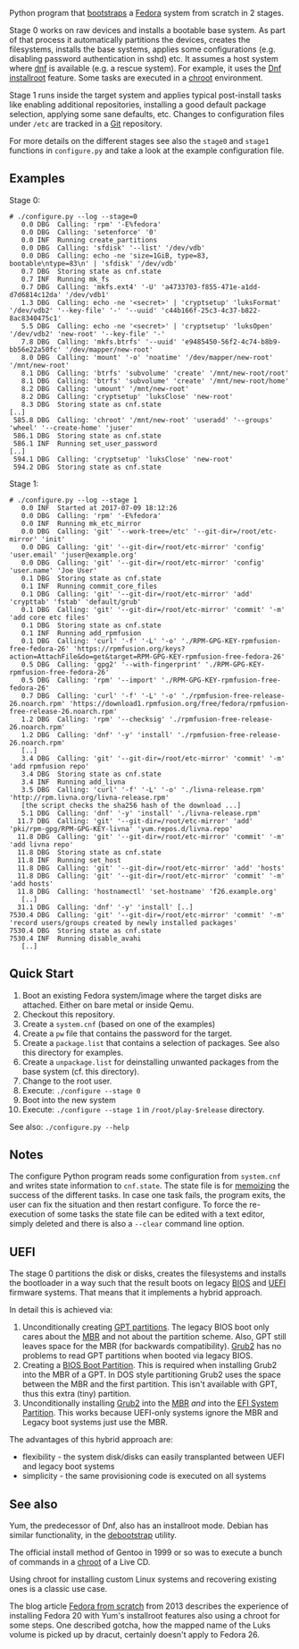 Python program that [bootstraps][1] a [Fedora][f] system from
scratch in 2 stages.

Stage 0 works on raw devices and installs a bootable base system.
As part of that process it automatically partitions the devices,
creates the filesystems, installs the base systems, applies some
configurations (e.g. disabling password authentication in sshd)
etc. It assumes a host system where [dnf][dnf] is available (e.g.
a rescue system). For example, it uses the [Dnf
installroot][installroot] feature. Some tasks are executed in a
[chroot][chroot] environment.

Stage 1 runs inside the target system and applies typical
post-install tasks like enabling additional repositories,
installing a good default package selection, applying some sane
defaults, etc. Changes to configuration files under `/etc` are
tracked in a [Git][git] repository.

For more details on the different stages see also the `stage0`
and `stage1` functions in `configure.py` and take a look at the
example configuration file.

## Examples

Stage 0:

    # ./configure.py --log --stage=0
       0.0 DBG  Calling: 'rpm' '-E%fedora'
       0.0 DBG  Calling: 'setenforce' '0'
       0.0 INF  Running create_partitions
       0.0 DBG  Calling: 'sfdisk' '--list' '/dev/vdb'
       0.0 DBG  Calling: echo -ne 'size=1GiB, type=83, bootable\ntype=83\n' | 'sfdisk' '/dev/vdb'
       0.7 DBG  Storing state as cnf.state
       0.7 INF  Running mk_fs
       0.7 DBG  Calling: 'mkfs.ext4' '-U' 'a4733703-f855-471e-a1dd-d7d6814c12da' '/dev/vdb1'
       1.3 DBG  Calling: echo -ne '<secret>' | 'cryptsetup' 'luksFormat' '/dev/vdb2' '--key-file' '-' '--uuid' 'c44b166f-25c3-4c37-b822-8ac8340475c1'
       5.5 DBG  Calling: echo -ne '<secret>' | 'cryptsetup' 'luksOpen' '/dev/vdb2' 'new-root' '--key-file' '-'
       7.8 DBG  Calling: 'mkfs.btrfs' '--uuid' 'e9485450-56f2-4c74-b8b9-bb56e22a50fc' '/dev/mapper/new-root'
       8.0 DBG  Calling: 'mount' '-o' 'noatime' '/dev/mapper/new-root' '/mnt/new-root'
       8.1 DBG  Calling: 'btrfs' 'subvolume' 'create' '/mnt/new-root/root'
       8.1 DBG  Calling: 'btrfs' 'subvolume' 'create' '/mnt/new-root/home'
       8.2 DBG  Calling: 'umount' '/mnt/new-root'
       8.2 DBG  Calling: 'cryptsetup' 'luksClose' 'new-root'
       8.3 DBG  Storing state as cnf.state
    [..]
     585.8 DBG  Calling: 'chroot' '/mnt/new-root' 'useradd' '--groups' 'wheel' '--create-home' 'juser'
     586.1 DBG  Storing state as cnf.state
     586.1 INF  Running set_user_password
    [..]
     594.1 DBG  Calling: 'cryptsetup' 'luksClose' 'new-root'
     594.2 DBG  Storing state as cnf.state

Stage 1:

    # ./configure.py --log --stage 1
       0.0 INF  Started at 2017-07-09 18:12:26
       0.0 DBG  Calling: 'rpm' '-E%fedora'
       0.0 INF  Running mk_etc_mirror
       0.0 DBG  Calling: 'git' '--work-tree=/etc' '--git-dir=/root/etc-mirror' 'init'
       0.0 DBG  Calling: 'git' '--git-dir=/root/etc-mirror' 'config' 'user.email' 'juser@example.org'
       0.0 DBG  Calling: 'git' '--git-dir=/root/etc-mirror' 'config' 'user.name' 'Joe User'
       0.1 DBG  Storing state as cnf.state
       0.1 INF  Running commit_core_files
       0.1 DBG  Calling: 'git' '--git-dir=/root/etc-mirror' 'add' 'crypttab' 'fstab' 'default/grub'
       0.1 DBG  Calling: 'git' '--git-dir=/root/etc-mirror' 'commit' '-m' 'add core etc files'
       0.1 DBG  Storing state as cnf.state
       0.1 INF  Running add_rpmfusion
       0.1 DBG  Calling: 'curl' '-f' '-L' '-o' './RPM-GPG-KEY-rpmfusion-free-fedora-26' 'https://rpmfusion.org/keys?action=AttachFile&do=get&target=RPM-GPG-KEY-rpmfusion-free-fedora-26'
       0.5 DBG  Calling: 'gpg2' '--with-fingerprint' './RPM-GPG-KEY-rpmfusion-free-fedora-26'
       0.5 DBG  Calling: 'rpm' '--import' './RPM-GPG-KEY-rpmfusion-free-fedora-26'
       0.7 DBG  Calling: 'curl' '-f' '-L' '-o' './rpmfusion-free-release-26.noarch.rpm' 'https://download1.rpmfusion.org/free/fedora/rpmfusion-free-release-26.noarch.rpm'
       1.2 DBG  Calling: 'rpm' '--checksig' './rpmfusion-free-release-26.noarch.rpm'
       1.2 DBG  Calling: 'dnf' '-y' 'install' './rpmfusion-free-release-26.noarch.rpm'
       [..]
       3.4 DBG  Calling: 'git' '--git-dir=/root/etc-mirror' 'commit' '-m' 'add rpmfusion repo'
       3.4 DBG  Storing state as cnf.state
       3.4 INF  Running add_livna
       3.5 DBG  Calling: 'curl' '-f' '-L' '-o' './livna-release.rpm' 'http://rpm.livna.org/livna-release.rpm'
       [the script checks the sha256 hash of the download ...]
       5.1 DBG  Calling: 'dnf' '-y' 'install' './livna-release.rpm'
      11.7 DBG  Calling: 'git' '--git-dir=/root/etc-mirror' 'add' 'pki/rpm-gpg/RPM-GPG-KEY-livna' 'yum.repos.d/livna.repo'
      11.8 DBG  Calling: 'git' '--git-dir=/root/etc-mirror' 'commit' '-m' 'add livna repo'
      11.8 DBG  Storing state as cnf.state
      11.8 INF  Running set_host
      11.8 DBG  Calling: 'git' '--git-dir=/root/etc-mirror' 'add' 'hosts'
      11.8 DBG  Calling: 'git' '--git-dir=/root/etc-mirror' 'commit' '-m' 'add hosts'
      11.8 DBG  Calling: 'hostnamectl' 'set-hostname' 'f26.example.org'
       [..]
      31.1 DBG  Calling: 'dnf' '-y' 'install' [..]
    7530.4 DBG  Calling: 'git' '--git-dir=/root/etc-mirror' 'commit' '-m' 'record users/groups created by newly installed packages'
    7530.4 DBG  Storing state as cnf.state
    7530.4 INF  Running disable_avahi
       [..]

## Quick Start

1. Boot an existing Fedora system/image where the target disks
   are attached. Either on bare metal or inside Qemu.
2. Checkout this repository.
3. Create a `system.cnf` (based on one of the examples)
4. Create a `pw` file that contains the password for the target.
5. Create a `package.list` that contains a selection of packages.
   See also this directory for examples.
6. Create a `unpackage.list` for deinstalling unwanted packages
   from the base system (cf. this directory).
6. Change to the root user.
7. Execute: `./configure --stage 0`
8. Boot into the new system
9. Execute: `./configure --stage 1` in `/root/play-$release`
   directory.

See also: `./configure.py --help`

## Notes

The configure Python program reads some configuration from
`system.cnf` and writes state information to `cnf.state`. The
state file is for [memoizing][m] the success of the different tasks.
In case one task fails, the program exits, the user can fix the
situation and then restart configure. To force the re-execution
of some tasks the state file can be edited with a text editor,
simply deleted and there is also a `--clear` command line option.

## UEFI

The stage 0 partitions the disk or disks, creates the filesystems
and installs the bootloader in a way such that the result boots
on legacy [BIOS][bios] and [UEFI][uefi] firmware systems. That
means that it implements a hybrid approach.

In detail this is achieved via:

1. Unconditionally creating [GPT partitions][gpt]. The legacy
   BIOS boot only cares about the [MBR][mbr] and not about the
   partition scheme.
   Also, GPT still leaves space for the MBR (for backwards
   compatibility). [Grub2][grub2] has no problems to read GPT
   partitions when booted via legacy BIOS.
2. Creating a [BIOS Boot Partition][bbp]. This is required when
   installing Grub2 into the MBR of a GPT. In DOS style
   partitioning Grub2 uses the space between the MBR and the
   first partition. This isn't available with GPT, thus this
   extra (tiny) partition.
3. Unconditionally installing [Grub2][grub2] into the [MBR][mbr]
   *and* into the [EFI System Partition][esp]. This works because
   UEFI-only systems ignore the MBR and Legacy boot systems just
   use the MBR.

The advantages of this hybrid approach are:

- flexibility - the system disk/disks can easily transplanted
  between UEFI and legacy boot systems
- simplicity - the same provisioning code is executed on all
  systems

## See also

Yum, the predecessor of Dnf, also has an installroot mode. Debian
has similar functionality, in the [debootstrap][debootstrap]
utility.

The official install method of Gentoo in 1999 or so was to
execute a bunch of commands in a [chroot][chroot] of a Live CD.

Using chroot for installing custom Linux systems and recovering
existing ones is a classic use case.

The blog article [Fedora from scratch][2] from 2013 describes the
experience of installing Fedora 20 with Yum's installroot
features also using a chroot for some steps. One described
gotcha, how the mapped name of the Luks volume is picked up by
dracut, certainly doesn't apply to Fedora 26.


[dnf]: http://dnf.readthedocs.io/en/latest/
[chroot]: https://en.wikipedia.org/wiki/Chroot
[installroot]: http://dnf.readthedocs.io/en/latest/command_ref.html#installroot-label
[debootstrap]: https://wiki.debian.org/Debootstrap
[m]: https://en.wikipedia.org/wiki/Memoization
[1]: https://en.wikipedia.org/wiki/Bootstrapping
[f]: https://en.wikipedia.org/wiki/Fedora_(operating_system)
[git]: https://en.wikipedia.org/wiki/Git
[2]: https://www.djc.id.au/blog/fedora-from-scratch
[gpt]: https://en.wikipedia.org/wiki/GUID_Partition_Table
[esp]: https://en.wikipedia.org/wiki/EFI_system_partition
[bbp]: https://en.wikipedia.org/wiki/BIOS_boot_partition
[uefi]: https://en.wikipedia.org/wiki/Unified_Extensible_Firmware_Interface
[bios]: https://en.wikipedia.org/wiki/BIOS
[mbr]: https://en.wikipedia.org/wiki/Master_boot_record
[grub2]: https://en.wikipedia.org/wiki/GNU_GRUB#Version_2_(GRUB)
